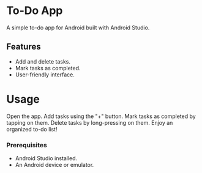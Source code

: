# To-Do App

A simple to-do app for Android built with Android Studio.
## Features
- Add and delete tasks.
- Mark tasks as completed.
- User-friendly interface.

# Usage
Open the app.
Add tasks using the "+" button.
Mark tasks as completed by tapping on them.
Delete tasks by long-pressing on them.
Enjoy an organized to-do list!
### Prerequisites

- Android Studio installed.
- An Android device or emulator.
